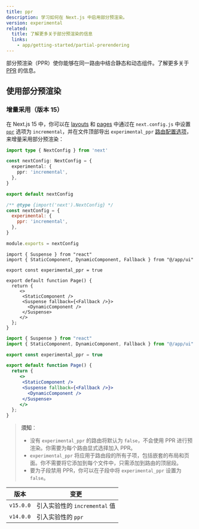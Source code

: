 ```yaml
---
title: ppr
description: 学习如何在 Next.js 中启用部分预渲染。
version: experimental
related:
  title: 了解更多关于部分预渲染的信息
  links:
    - app/getting-started/partial-prerendering
---
```


部分预渲染（PPR）使你能够在同一路由中结合静态和动态组件。了解更多关于 [PPR](/docs/nextjs-cn/app/getting-started/partial-prerendering) 的信息。

## 使用部分预渲染

### 增量采用（版本 15）

在 Next.js 15 中，你可以在 [layouts](/docs/nextjs-cn/app/building-your-application/routing/index/layouts-and-templates) 和 [pages](/docs/nextjs-cn/app/api-reference/file-conventions/page) 中通过在 `next.config.js` 中设置 [`ppr`](/docs/nextjs-cn/app/api-reference/config/next-config-js/ppr) 选项为 `incremental`，并在文件顶部导出 `experimental_ppr` [路由配置选项](/docs/nextjs-cn/app/api-reference/file-conventions/route-segment-config)，来增量采用部分预渲染：

```ts switcher
import type { NextConfig } from 'next'

const nextConfig: NextConfig = {
  experimental: {
    ppr: 'incremental',
  },
}

export default nextConfig
```

```js switcher
/** @type {import('next').NextConfig} */
const nextConfig = {
  experimental: {
    ppr: 'incremental',
  },
}

module.exports = nextConfig
```

```tsx switcher
import { Suspense } from "react"
import { StaticComponent, DynamicComponent, Fallback } from "@/app/ui"

export const experimental_ppr = true

export default function Page() {
  return {
     <>
      <StaticComponent />
      <Suspense fallback={<Fallback />}>
        <DynamicComponent />
      </Suspense>
     </>
  };
}
```

```jsx switcher
import { Suspense } from "react"
import { StaticComponent, DynamicComponent, Fallback } from "@/app/ui"

export const experimental_ppr = true

export default function Page() {
  return {
     <>
      <StaticComponent />
      <Suspense fallback={<Fallback />}>
        <DynamicComponent />
      </Suspense>
     </>
  };
}
```

> **须知**：
>
> - 没有 `experimental_ppr` 的路由将默认为 `false`，不会使用 PPR 进行预渲染。你需要为每个路由显式选择加入 PPR。
> - `experimental_ppr` 将应用于路由段的所有子项，包括嵌套的布局和页面。你不需要将它添加到每个文件中，只需添加到路由的顶层段。
> - 要为子段禁用 PPR，你可以在子段中将 `experimental_ppr` 设置为 `false`。

| 版本      | 变更                          |
| --------- | ----------------------------- |
| `v15.0.0` | 引入实验性的 `incremental` 值 |
| `v14.0.0` | 引入实验性的 `ppr`            |
